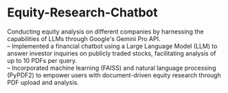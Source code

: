 # Equity-Research-Chatbot
Conducting equity analysis on different companies by harnessing the capabilities of LLMs through Google's Gemini Pro API.
<br>
–	Implemented a financial chatbot using a Large Language Model (LLM) to answer investor inquiries on publicly traded stocks, facilitating analysis of up to 10 PDFs per query.
<br>
–	Incorporated machine learning (FAISS) and natural language processing (PyPDF2) to empower users with document-driven equity research through PDF upload and analysis.
